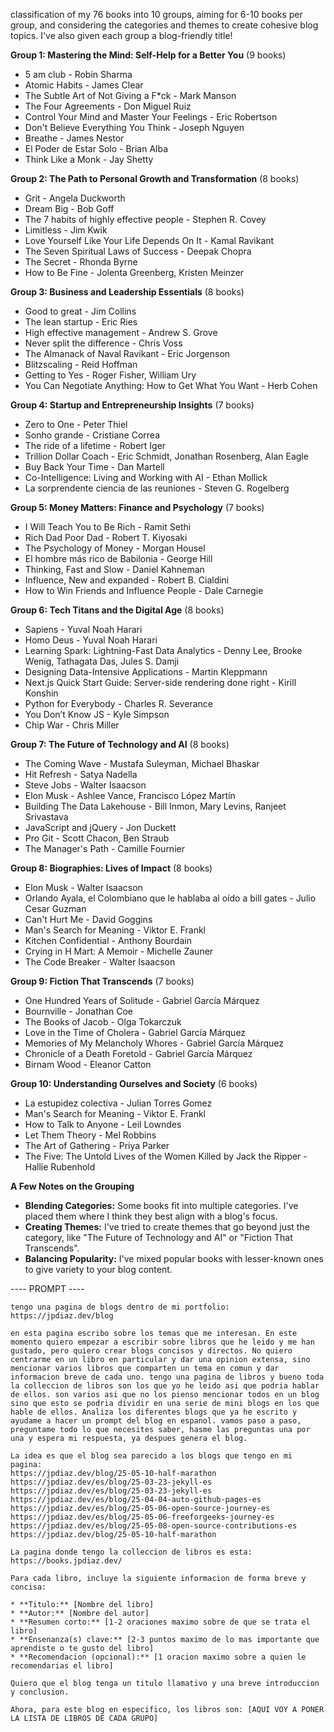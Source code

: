 classification of my 76 books into 10 groups, aiming for 6-10 books per group, and considering the categories and themes to create cohesive blog topics. I've also given each group a blog-friendly title!

**Group 1: Mastering the Mind: Self-Help for a Better You** (9 books)

- 5 am club - Robin Sharma
- Atomic Habits - James Clear
- The Subtle Art of Not Giving a F\*ck - Mark Manson
- The Four Agreements - Don Miguel Ruiz
- Control Your Mind and Master Your Feelings - Eric Robertson
- Don't Believe Everything You Think - Joseph Nguyen
- Breathe - James Nestor
- El Poder de Estar Solo - Brian Alba
- Think Like a Monk - Jay Shetty

**Group 2: The Path to Personal Growth and Transformation** (8 books)

- Grit - Angela Duckworth
- Dream Big - Bob Goff
- The 7 habits of highly effective people - Stephen R. Covey
- Limitless - Jim Kwik
- Love Yourself Like Your Life Depends On It - Kamal Ravikant
- The Seven Spiritual Laws of Success - Deepak Chopra
- The Secret - Rhonda Byrne
- How to Be Fine - Jolenta Greenberg, Kristen Meinzer

**Group 3: Business and Leadership Essentials** (8 books)

- Good to great - Jim Collins
- The lean startup - Eric Ries
- High effective management - Andrew S. Grove
- Never split the difference - Chris Voss
- The Almanack of Naval Ravikant - Eric Jorgenson
- Blitzscaling - Reid Hoffman
- Getting to Yes - Roger Fisher, William Ury
- You Can Negotiate Anything: How to Get What You Want - Herb Cohen

**Group 4: Startup and Entrepreneurship Insights** (7 books)

- Zero to One - Peter Thiel
- Sonho grande - Cristiane Correa
- The ride of a lifetime - Robert Iger
- Trillion Dollar Coach - Eric Schmidt, Jonathan Rosenberg, Alan Eagle
- Buy Back Your Time - Dan Martell
- Co-Intelligence: Living and Working with AI - Ethan Mollick
- La sorprendente ciencia de las reuniones - Steven G. Rogelberg

**Group 5: Money Matters: Finance and Psychology** (7 books)

- I Will Teach You to Be Rich - Ramit Sethi
- Rich Dad Poor Dad - Robert T. Kiyosaki
- The Psychology of Money - Morgan Housel
- El hombre más rico de Babilonia - George Hill
- Thinking, Fast and Slow - Daniel Kahneman
- Influence, New and expanded - Robert B. Cialdini
- How to Win Friends and Influence People - Dale Carnegie

**Group 6: Tech Titans and the Digital Age** (8 books)

- Sapiens - Yuval Noah Harari
- Homo Deus - Yuval Noah Harari
- Learning Spark: Lightning-Fast Data Analytics - Denny Lee, Brooke Wenig, Tathagata Das, Jules S. Damji
- Designing Data-Intensive Applications - Martin Kleppmann
- Next.js Quick Start Guide: Server-side rendering done right - Kirill Konshin
- Python for Everybody - Charles R. Severance
- You Don’t Know JS - Kyle Simpson
- Chip War - Chris Miller

**Group 7: The Future of Technology and AI** (8 books)

- The Coming Wave - Mustafa Suleyman, Michael Bhaskar
- Hit Refresh - Satya Nadella
- Steve Jobs - Walter Isaacson
- Elon Musk - Ashlee Vance, Francisco López Martín
- Building The Data Lakehouse - Bill Inmon, Mary Levins, Ranjeet Srivastava
- JavaScript and jQuery - Jon Duckett
- Pro Git - Scott Chacon, Ben Straub
- The Manager's Path - Camille Fournier

**Group 8: Biographies: Lives of Impact** (8 books)

- Elon Musk - Walter Isaacson
- Orlando Ayala, el Colombiano que le hablaba al oído a bill gates - Julio Cesar Guzman
- Can't Hurt Me - David Goggins
- Man's Search for Meaning - Viktor E. Frankl
- Kitchen Confidential - Anthony Bourdain
- Crying in H Mart: A Memoir - Michelle Zauner
- The Code Breaker - Walter Isaacson

**Group 9: Fiction That Transcends** (7 books)

- One Hundred Years of Solitude - Gabriel García Márquez
- Bournville - Jonathan Coe
- The Books of Jacob - Olga Tokarczuk
- Love in the Time of Cholera - Gabriel García Márquez
- Memories of My Melancholy Whores - Gabriel García Márquez
- Chronicle of a Death Foretold - Gabriel García Márquez
- Birnam Wood - Eleanor Catton

**Group 10: Understanding Ourselves and Society** (6 books)

- La estupidez colectiva - Julian Torres Gomez
- Man's Search for Meaning - Viktor E. Frankl
- How to Talk to Anyone - Leil Lowndes
- Let Them Theory - Mel Robbins
- The Art of Gathering - Priya Parker
- The Five: The Untold Lives of the Women Killed by Jack the Ripper - Hallie Rubenhold

**A Few Notes on the Grouping**

- **Blending Categories:** Some books fit into multiple categories. I've placed them where I think they best align with a blog's focus.
- **Creating Themes:** I've tried to create themes that go beyond just the category, like "The Future of Technology and AI" or "Fiction That Transcends".
- **Balancing Popularity:** I've mixed popular books with lesser-known ones to give variety to your blog content.

---- PROMPT ----

```
tengo una pagina de blogs dentro de mi portfolio: https://jpdiaz.dev/blog

en esta pagina escribo sobre los temas que me interesan. En este momento quiero empezar a escribir sobre libros que he leido y me han gustado, pero quiero crear blogs concisos y directos. No quiero centrarme en un libro en particular y dar una opinion extensa, sino mencionar varios libros que comparten un tema en comun y dar informacion breve de cada uno. tengo una pagina de libros y bueno toda la colleccion de libros son los que yo he leido asi que podria hablar de ellos. son varios asi que no los pienso mencionar todos en un blog sino que esto se podria dividir en una serie de mini blogs en los que hable de ellos. Analiza los diferentes blogs que ya he escrito y ayudame a hacer un prompt del blog en espanol. vamos paso a paso, preguntame todo lo que necesites saber, hasme las preguntas una por una y espera mi respuesta, ya despues genera el blog.

La idea es que el blog sea parecido a los blogs que tengo en mi pagina:
https://jpdiaz.dev/blog/25-05-10-half-marathon
https://jpdiaz.dev/es/blog/25-03-23-jekyll-es
https://jpdiaz.dev/es/blog/25-03-23-jekyll-es
https://jpdiaz.dev/es/blog/25-04-04-auto-github-pages-es
https://jpdiaz.dev/es/blog/25-05-06-open-source-journey-es
https://jpdiaz.dev/es/blog/25-05-06-freeforgeeks-journey-es
https://jpdiaz.dev/es/blog/25-05-08-open-source-contributions-es
https://jpdiaz.dev/blog/25-05-10-half-marathon

La pagina donde tengo la colleccion de libros es esta: https://books.jpdiaz.dev/

Para cada libro, incluye la siguiente informacion de forma breve y concisa:

* **Titulo:** [Nombre del libro]
* **Autor:** [Nombre del autor]
* **Resumen corto:** [1-2 oraciones maximo sobre de que se trata el libro]
* **Ensenanza(s) clave:** [2-3 puntos maximo de lo mas importante que aprendiste o te gusto del libro]
* **Recomendacion (opcional):** [1 oracion maximo sobre a quien le recomendarias el libro]

Quiero que el blog tenga un titulo llamativo y una breve introduccion y conclusion.

Ahora, para este blog en especifico, los libros son: [AQUI VOY A PONER LA LISTA DE LIBROS DE CADA GRUPO]
```
